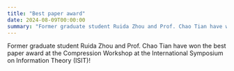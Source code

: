 ```yaml
---
title: "Best paper award"
date: 2024-08-09T00:00:00
summary: "Former graduate student Ruida Zhou and Prof. Chao Tian have won the best paper award at the Compression Workshop at ISIT."
---
```


Former graduate student Ruida Zhou and Prof. Chao Tian have won the best paper award at the Compression Workshop at the International Symposium on Information Theory (ISIT)!
